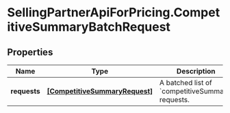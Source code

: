 # SellingPartnerApiForPricing.CompetitiveSummaryBatchRequest

## Properties

Name | Type | Description | Notes
------------ | ------------- | ------------- | -------------
**requests** | [**[CompetitiveSummaryRequest]**](CompetitiveSummaryRequest.md) | A batched list of &#x60;competitiveSummary&#x60; requests. | 


